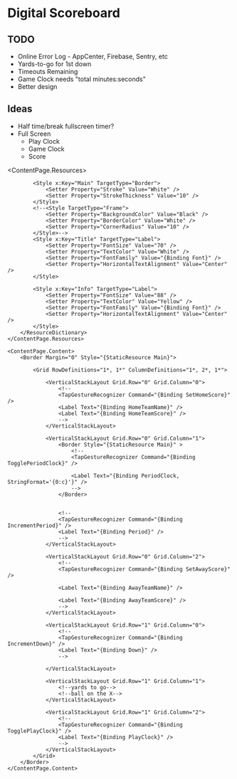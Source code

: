 # Digital Scoreboard


## TODO

* Online Error Log - AppCenter, Firebase, Sentry, etc
* Yards-to-go for 1st down
* Timeouts Remaining
* Game Clock needs "total minutes:seconds"
* Better design

## Ideas

* Half time/break fullscreen timer?
* Full Screen
    * Play Clock
    * Game Clock
    * Score


<ContentPage.Resources>
        <ResourceDictionary>
            <Style TargetType="VerticalStackLayout">
                <Setter Property="VerticalOptions" Value="FillAndExpand" />
                <Setter Property="HorizontalOptions" Value="FillAndExpand" />
            </Style>

            <Style x:Key="Main" TargetType="Border">
                <Setter Property="Stroke" Value="White" />
                <Setter Property="StrokeThickness" Value="10" />
            </Style>
            <!--<Style TargetType="Frame">
                <Setter Property="BackgroundColor" Value="Black" />
                <Setter Property="BorderColor" Value="White" />
                <Setter Property="CornerRadius" Value="10" />
            </Style>-->
            <Style x:Key="Title" TargetType="Label">
                <Setter Property="FontSize" Value="70" />
                <Setter Property="TextColor" Value="White" />
                <Setter Property="FontFamily" Value="{Binding Font}" />
                <Setter Property="HorizontalTextAlignment" Value="Center" />
            </Style>

            <Style x:Key="Info" TargetType="Label">
                <Setter Property="FontSize" Value="88" />
                <Setter Property="TextColor" Value="Yellow" />
                <Setter Property="FontFamily" Value="{Binding Font}" />
                <Setter Property="HorizontalTextAlignment" Value="Center" />
            </Style>
        </ResourceDictionary>
    </ContentPage.Resources>

    <ContentPage.Content>
        <Border Margin="0" Style="{StaticResource Main}">

            <Grid RowDefinitions="1*, 1*" ColumnDefinitions="1*, 2*, 1*">

                <VerticalStackLayout Grid.Row="0" Grid.Column="0">
                    <!--
                    <TapGestureRecognizer Command="{Binding SetHomeScore}" />
                    <Label Text="{Binding HomeTeamName}" />
                    <Label Text="{Binding HomeTeamScore}" />
                    -->
                </VerticalStackLayout>

                <VerticalStackLayout Grid.Row="0" Grid.Column="1">
                    <Border Style="{StaticResource Main}" >
                        <!--
                        <TapGestureRecognizer Command="{Binding TogglePeriodClock}" />

                        <Label Text="{Binding PeriodClock, StringFormat='{0:c}'}" />
                        -->
                    </Border>


                    <!--
                    <TapGestureRecognizer Command="{Binding IncrementPeriod}" />
                    <Label Text="{Binding Period}" />
                    -->
                </VerticalStackLayout>

                <VerticalStackLayout Grid.Row="0" Grid.Column="2">
                    <!--
                    <TapGestureRecognizer Command="{Binding SetAwayScore}" />
 
                    <Label Text="{Binding AwayTeamName}" />

                    <Label Text="{Binding AwayTeamScore}" />
                    -->
                </VerticalStackLayout>

                <VerticalStackLayout Grid.Row="1" Grid.Column="0">
                    <!--
                    <TapGestureRecognizer Command="{Binding IncrementDown}" />
                    <Label Text="{Binding Down}" />
                    -->

                </VerticalStackLayout>

                <VerticalStackLayout Grid.Row="1" Grid.Column="1">
                    <!--yards to go-->
                    <!--ball on the X-->
                </VerticalStackLayout>

                <VerticalStackLayout Grid.Row="1" Grid.Column="2">
                    <!--
                    <TapGestureRecognizer Command="{Binding TogglePlayClock}" />
                    <Label Text="{Binding PlayClock}" />
                    -->
                </VerticalStackLayout>
            </Grid>
        </Border>
    </ContentPage.Content>